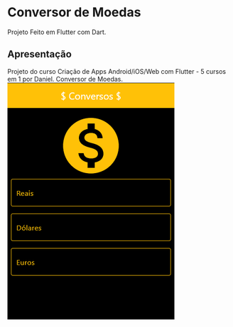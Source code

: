 # Conversor de Moedas

Projeto Feito em Flutter com Dart.

## Apresentação

Projeto do curso Criação de Apps Android/iOS/Web com Flutter - 5 cursos em 1 por Daniel. Conversor de Moedas.
![Imagem do Projeto](lib/images/conversormoedas.png)
